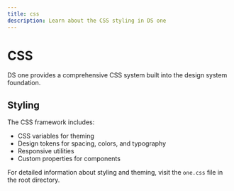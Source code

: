 ```yaml
---
title: css
description: Learn about the CSS styling in DS one
---
```


# CSS

DS one provides a comprehensive CSS system built into the design system foundation.

## Styling

The CSS framework includes:

- CSS variables for theming
- Design tokens for spacing, colors, and typography
- Responsive utilities
- Custom properties for components

For detailed information about styling and theming, visit the `one.css` file in the root directory.
